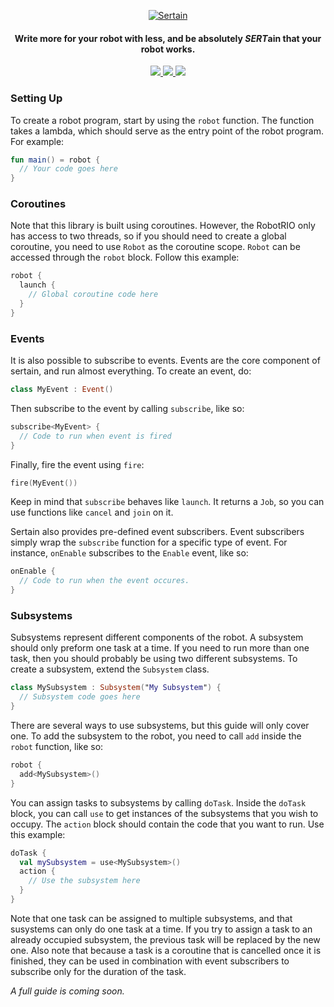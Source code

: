 <p align="center">
  <a href="#">
    <img alt="Sertain" src="https://i.imgur.com/zd0squD.png" />
  </a>
</p>

<h4 align="center">
  Write more for your robot with less, and be absolutely <i>SERT</i>ain that your robot works.
</h4>

<p align="center">
  <a href="https://travis-ci.org/SouthEugeneRoboticsTeam/sertain">
    <img src="https://img.shields.io/travis/SouthEugeneRoboticsTeam/sertain/master?style=flat-square" />
  </a>
  
  <a href="https://jitpack.io/#SouthEugeneRoboticsTeam/sertain">
    <img src="https://img.shields.io/jitpack/v/github/SouthEugeneRoboticsTeam/sertain?style=flat-square" />
  </a>
  
  <img src="https://img.shields.io/badge/sert-2521-blueviolet?style=flat-square" />
</p>
 
### Setting Up

To create a robot program, start by using the `robot` function. The function takes a lambda, which should serve as the entry point of the robot program. For example:

```kotlin
fun main() = robot {
  // Your code goes here
}
```

### Coroutines

Note that this library is built using coroutines. However, the RobotRIO only has access to two threads, so if you should need to create a global coroutine, you need to use `Robot` as the coroutine scope. `Robot` can be accessed through the `robot` block. Follow this example:

```kotlin
robot {
  launch {
    // Global coroutine code here
  }
}
```

### Events

It is also possible to subscribe to events. Events are the core component of sertain, and run almost everything. To create an event, do:

```kotlin
class MyEvent : Event()
```

Then subscribe to the event by calling `subscribe`, like so:

```kotlin
subscribe<MyEvent> {
  // Code to run when event is fired
}
```

Finally, fire the event using `fire`:

```kotlin
fire(MyEvent())
```
Keep in mind that `subscribe` behaves like `launch`. It returns a `Job`, so you can use functions like `cancel` and `join` on it.

Sertain also provides pre-defined event subscribers. Event subscribers simply wrap the `subscribe` function for a specific type of event. For instance, `onEnable` subscribes to the `Enable` event, like so:

```kotlin
onEnable {
  // Code to run when the event occures.
}
```

### Subsystems

Subsystems represent different components of the robot. A subsystem should only preform one task at a time. If you need to run more than one task, then you should probably be using two different subsystems. To create a subsystem, extend the `Subsystem` class.

```kotlin
class MySubsystem : Subsystem("My Subsystem") {
  // Subsystem code goes here
}
```

There are several ways to use subsystems, but this guide will only cover one. To add the subsystem to the robot, you need to call `add` inside the `robot` function, like so:

```kotlin
robot {
  add<MySubsystem>()
}
```
 
You can assign tasks to subsystems by calling `doTask`. Inside the `doTask` block, you can call `use` to get instances of the subsystems that you wish to occupy. The `action` block should contain the code that you want to run. Use this example:

```kotlin
doTask {
  val mySubsystem = use<MySubsystem>()
  action {
    // Use the subsystem here
  }
}
```

Note that one task can be assigned to multiple subsystems, and that susystems can only do one task at a time. If you try to assign a task to an already occupied subsystem, the previous task will be replaced by the new one. Also note that because a task is a coroutine that is cancelled once it is finished, they can be used in combination with event subscribers to subscribe only for the duration of the task.

*A full guide is coming soon.*
